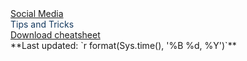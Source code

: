 
<div class = "header_box">
<u>Social Media</u><br><span style = "color:#14395f;"> Tips and Tricks </span>
</div>

 <div class = "png_button"><a href="https://raw.githubusercontent.com/jhudsl/cheatsheets/refs/heads/main/pngs/social_media.png">Download cheatsheet</a></div>

 <div class = "time">**Last updated: `r format(Sys.time(), '%B %d, %Y')`** </div>
